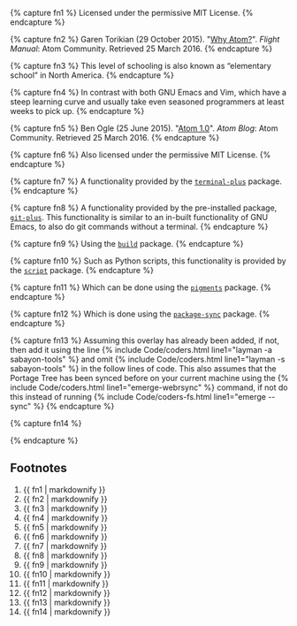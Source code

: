 {% capture fn1 %}
Licensed under the permissive MIT License.
{% endcapture %}

{% capture fn2 %}
Garen Torikian (29 October 2015). "[Why Atom?](http://flight-manual.atom.io/getting-started/sections/why-atom/)". *Flight Manual*: Atom Community. Retrieved 25 March 2016.
{% endcapture %}

{% capture fn3 %}
This level of schooling is also known as &ldquo;elementary school&rdquo; in North America.
{% endcapture %}

{% capture fn4 %}
In contrast with both GNU Emacs and Vim, which have a steep learning curve and usually take even seasoned programmers at least weeks to pick up.
{% endcapture %}

{% capture fn5 %}
Ben Ogle (25 June 2015). "[Atom 1.0](blog.atom.io/2015/06/25/atom-1-0.html)". *Atom Blog*: Atom Community. Retrieved 25 March 2016.
{% endcapture %}

{% capture fn6 %}
Also licensed under the permissive MIT License.
{% endcapture %}

{% capture fn7 %}
A functionality provided by the [`terminal-plus`](https://atom.io/packages/terminal-plus) package.
{% endcapture %}

{% capture fn8 %}
A functionality provided by the pre-installed package, [`git-plus`](https://atom.io/packages/git-plus). This functionality is similar to an in-built functionality of GNU Emacs, to also do git commands without a terminal.
{% endcapture %}

{% capture fn9 %}
Using the [`build`](https://atom.io/packages/build) package.
{% endcapture %}

{% capture fn10 %}
Such as Python scripts, this functionality is provided by the [`script`](https://atom.io/packages/script) package.
{% endcapture %}

{% capture fn11 %}
Which can be done using the [`pigments`](https://atom.io/packages/pigments) package.
{% endcapture %}

{% capture fn12 %}
Which is done using the [`package-sync`](https://atom.io/packages/package-sync) package.
{% endcapture %}

{% capture fn13 %}
Assuming this overlay has already been added, if not, then add it using the line {% include Code/coders.html line1="layman -a sabayon-tools" %} and omit {% include Code/coders.html line1="layman -s sabayon-tools" %} in the follow lines of code. This also assumes that the Portage Tree has been synced before on your current machine using the {% include Code/coders.html line1="emerge-webrsync" %} command, if not do this instead of running {% include Code/coders-fs.html line1="emerge --sync" %}
{% endcapture %}

{% capture fn14 %}

{% endcapture %}
<h2>Footnotes</h2>
<ol>
  <li id="fn:1">{{ fn1 | markdownify }}</li>
  <li id="fn:2">{{ fn2 | markdownify }}</li>
  <li id="fn:3">{{ fn3 | markdownify }}</li>
  <li id="fn:4">{{ fn4 | markdownify }}</li>
  <li id="fn:5">{{ fn5 | markdownify }}</li>
  <li id="fn:6">{{ fn6 | markdownify }}</li>
  <li id="fn:7">{{ fn7 | markdownify }}</li>
  <li id="fn:8">{{ fn8 | markdownify }}</li>
  <li id="fn:9">{{ fn9 | markdownify }}</li>
  <li id="fn:10">{{ fn10 | markdownify }}</li>
  <li id="fn:11">{{ fn11 | markdownify }}</li>
  <li id="fn:12">{{ fn12 | markdownify }}</li>
  <li id="fn:13">{{ fn13 | markdownify }}</li>
  <li id="fn:14">{{ fn14 | markdownify }}</li>
</ol>
